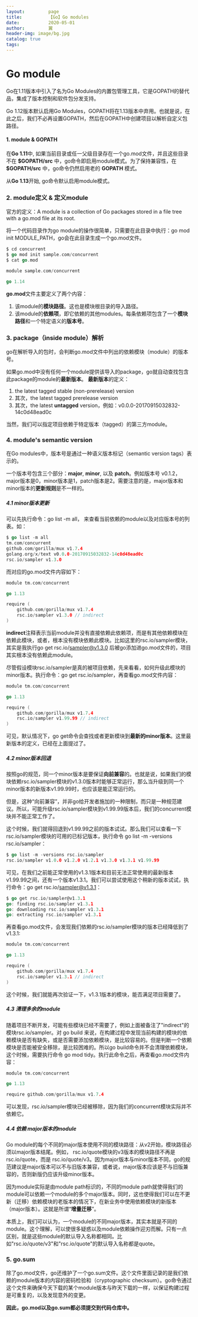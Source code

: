 ```yaml
---
layout:         page
title:          【Go】Go modules
date:           2020-05-01
author:         翼
header-img: image/bg.jpg
catalog: true
tags:
---
```



# Go module
Go在1.11版本中引入了名为Go Modules的内置包管理工具，它是GOPATH的替代品，集成了版本控制和软件包分发支持。

Go 1.12版本默认启用Go Modules，GOPATH将在1.13版本中弃用。也就是说，在此之后，我们不必再设置GOPATH，然后在GOPATH中创建项目以解析自定义包路径。

#### 1. module & GOPATH
在**Go 1.11**中, 如果当前目录或任一父级目录存在一个go.mod文件，并且这些目录不在 **\$GOPATH/src** 中，go命令即启用module模式。为了保持兼容性，在 **\$GOPATH/src** 中，go命令仍然启用老的 **GOPATH** 模式。

从**Go 1.13**开始, go命令默认启用module模式。

### 2. module定义 & 定义module
官方的定义：A module is a collection of Go packages stored in a file tree with a go.mod file at its root.

将一个代码目录作为go module的操作很简单，只需要在此目录中执行：go mod init MODULE_PATH，go会在此目录生成一个go.mod文件。
```go
$ cd concurrent
$ go mod init sample.com/concurrent
$ cat go.mod

module sample.com/concurrent

go 1.14
```

**go.mod**文件主要定义了两个内容：
1. 该module的**模块路径**。这也是模块根目录的导入路径。
2. 该module的**依赖项**，即它依赖的其他modules。每条依赖项包含了一个**模块路径**和一个特定语义的**版本号**。

### 3. package（inside module）解析
go在解析导入的包时，会判断go.mod文件中列出的依赖模块（module）的版本号。

如果go.mod中没有任何一个module提供该导入的package，go就自动查找包含此package的module的**最新版本**。
**最新版本**的定义：
1. the latest tagged stable (non-prerelease) version
1. 其次，the latest tagged prerelease version
1. 其次，the latest **untagged** version，例如：v0.0.0-20170915032832-14c0d48ead0c

当然，我们可以指定项目依赖于特定版本（tagged）的第三方module。

### 4. module's semantic version
在Go modules中，版本号是通过一种语义版本标记（semantic version tags）表示的。

一个版本号包含三个部分：**major**, **minor**, 以及 **patch**。例如版本号 v0.1.2，major版本是0，minor版本是1，patch版本是2。需要注意的是，major版本和minor版本的**更新规则**是不一样的。

##### 4.1 minor版本更新
可以先执行命令：go list -m all， 来查看当前依赖的module以及对应版本号的列表。如：
```go
$ go list -m all
tm.com/concurrent
github.com/gorilla/mux v1.7.4
golang.org/x/text v0.0.0-20170915032832-14c0d48ead0c
rsc.io/sampler v1.3.0

```
而对应的go.mod文件内容如下：
```go
module tm.com/concurrent

go 1.13

require (
	github.com/gorilla/mux v1.7.4
	rsc.io/sampler v1.3.0 // indirect
)

```
**indirect**注释表示当前module并没有直接依赖此依赖项，而是有其他依赖模块在依赖此模块，或者，根本没有模块依赖此模块。比如这里的rsc.io/sampler模块，其实是我执行go get rsc.io/sampler@v1.3.0 后被go添加进go.mod文件的，项目其实根本没有依赖此module。

尽管假设模块rsc.io/sampler是真的被项目依赖，先来看看，如何升级此模块的minor版本。执行命令：go get rsc.io/sampler，再查看go.mod文件内容：
```go
module tm.com/concurrent

go 1.13

require (
	github.com/gorilla/mux v1.7.4
	rsc.io/sampler v1.99.99 // indirect
)

```
可见，默认情况下，go get命令会查找或者更新模块到**最新的minor版本**。这里最新版本的定义，已经在上面提过了。

##### 4.2 minor版本回退
按照go的规范，同一个minor版本是要保证**向前兼容**的。也就是说，如果我们的模块依赖rsc.io/sampler模块的v1.3.0版本时能够正常运行，那么当升级到同一个minor版本的新版本v1.99.99时，也应该是能正常运行的。

但是，这种“向前兼容”，并非go给开发者施加的一种限制，而只是一种规范建议。所以，可能升级rsc.io/sampler模块到v1.99.99版本后，我们的concurrent模块并不能正常工作了。

这个时候，我们就得回退到v1.99.99之前的版本试试。那么我们可以查看一下rsc.io/sampler模块的可用的已标记版本，执行命令 go list -m -versions rsc.io/sampler：
```go
$ go list -m -versions rsc.io/sampler
rsc.io/sampler v1.0.0 v1.2.0 v1.2.1 v1.3.0 v1.3.1 v1.99.99

```
可见，在我们之前能正常使用的v1.3.1版本和目前无法正常使用的最新版本v1.99.99之间，还有一个版本v1.3.1。我们可以尝试使用这个稍新的版本试试，执行命令：go get rsc.io/sampler@v1.3.1：
```go
$ go get rsc.io/sampler@v1.3.1
go: finding rsc.io/sampler v1.3.1
go: downloading rsc.io/sampler v1.3.1
go: extracting rsc.io/sampler v1.3.1

```
再查看go.mod文件，会发现我们依赖的rsc.io/sampler模块的版本已经降低到了v1.3.1:
```go
module tm.com/concurrent

go 1.13

require (
	github.com/gorilla/mux v1.7.4
	rsc.io/sampler v1.3.1 // indirect
)

```
这个时候，我们就能再次验证一下，v1.3.1版本的模块，能否满足项目需要了。

##### 4.3 清理多余的module
随着项目不断开发，可能有些模块已经不需要了，例如上面被备注了"indirect"的模块rsc.io/sampler。对 go build 来说，在构建过程中发现当前构建的模块的依赖模块是否有缺失，或是否需要添加依赖模块，是比较容易的。但是判断一个依赖模块是否能被安全移除，是比较困难的。所以go build命令并不会清理依赖模块，这个时候，需要执行命令 go mod tidy。执行此命令之后，再查看go.mod文件内容：
```go
module tm.com/concurrent

go 1.13

require github.com/gorilla/mux v1.7.4

```
可以发现，rsc.io/sampler模块已经被移除，因为我们的concurrent模块实际并不依赖它。

##### 4.4 依赖 major版本的module
Go module的每个不同的major版本使用不同的模块路径：从v2开始，模块路径必须以major版本结尾。例如， rsc.io/quote模块的v3版本的模块路径不再是 rsc.io/quote，而是 rsc.io/quote/v3。因为major版本与minor版本不同，go的规范建议是major版本可以不与旧版本兼容，或者说，major版本应该是不与旧版兼容的，否则新版仍应该升级minor版本。

因为module实际是由module path标识的，不同的module path就使得我们的module可以依赖一个module的多个major版本。同时，这也使得我们可以在不更新（迁移）依赖模块的老版本的情况下，在新业务中使用依赖模块的新版本（major版本）。这就是所谓“**增量迁移**”。

本质上，我们可以认为，一个module的不同major版本，其实本就是不同的module。这个理解，可以使很多疑惑以及module依赖操作迎刃而解。只有一点区别，就是这些module的默认导入名称都相同。比如"rsc.io/quote/v3"和"rsc.io/quote"的默认导入名称都是quote。

### 5. go.sum
除了go.mod文件，go还维护了一个go.sum文件。这个文件里面记录的是我们依赖的module版本的内容的密码检验和（cryptographic checksum）。go命令通过这个文件来确保今天下载的某个module版本与昨天下载的一样，以保证构建过程是可重复的，以及发现意外的变更。

**因此，go.mod以及go.sum都必须提交到代码仓库中。**